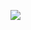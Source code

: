 <a href="https://xkcd.com/40/" target="_blank"><img src="https://imgs.xkcd.com/comics/light.jpg" /></a>

<!---
SilverWolf0607/SilverWolf0607 is a ✨ special ✨ repository because its `README.md` (this file) appears on your GitHub profile.
You can click the Preview link to take a look at your changes.
--->
